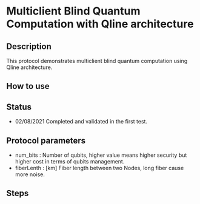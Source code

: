 # Multiclient Blind Quantum Computation with Qline architecture

## Description
 This protocol demonstrates multiclient blind quantum computation using Qline architecture.

## How to use
  

## Status
- 02/08/2021 Completed and validated in the first test.


## Protocol parameters

- num_bits    : Number of qubits, higher value means higher security but higher cost in terms of qubits management.
- fiberLenth  : [km] Fiber length between two Nodes, long fiber cause more noise.



## Steps

